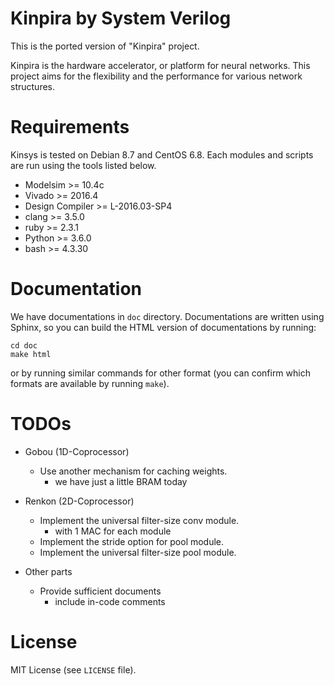 Kinpira by System Verilog
==================================================

This is the ported version of "Kinpira" project.

Kinpira is the hardware accelerator, or platform for neural networks.
This project aims for the flexibility and the performance
for various network structures.

Requirements
==================================================

Kinsys is tested on Debian 8.7 and CentOS 6.8.
Each modules and scripts are run using the tools listed below.

* Modelsim >= 10.4c
* Vivado >= 2016.4
* Design Compiler >= L-2016.03-SP4
* clang >= 3.5.0
* ruby >= 2.3.1
* Python >= 3.6.0
* bash >= 4.3.30

Documentation
==================================================

We have documentations in `doc` directory.
Documentations are written using Sphinx,
so you can build the HTML version of documentations by running:
```
cd doc
make html
```
or by running similar commands for other format
(you can confirm which formats are available by running `make`).

TODOs
==================================================

* Gobou (1D-Coprocessor)
  - Use another mechanism for caching weights.
    + we have just a little BRAM today

* Renkon (2D-Coprocessor)
  - Implement the universal filter-size conv module.
    + with 1 MAC for each module
  - Implement the stride option for pool module.
  - Implement the universal filter-size pool module.

* Other parts
  - Provide sufficient documents
    + include in-code comments

License
==================================================

MIT License (see `LICENSE` file).
